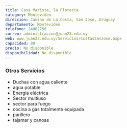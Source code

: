 ```yaml
---
title: Casa Marista, la Floresta
category: Montevideo
direccion: Camino de La Costa, San Jose, Uruguay
departamento: Montevideo
telefono: 24082756
correo: administracion@juan23.edu.uy
web: www.juan23.edu.uy/Servicios/CostasSanJose.aspx
capacidad: 80
precio: No disponible
disponibilidad: No disponible
---
```


### Otros Servicios
* Duchas con agua caliente 
* agua potable 
* Energía eléctrica
* Sector multiuso 
* sector para fuego 
* cocina a gas totalmente equipada 
* parillero
* tajamar y canoas
